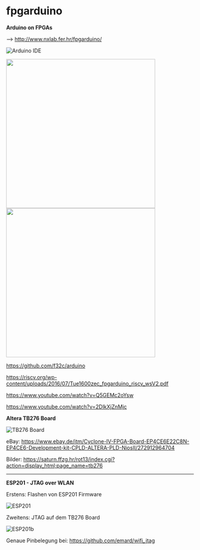 # fpgarduino
**Arduino on FPGAs**

--> http://www.nxlab.fer.hr/fpgarduino/

![Arduino IDE](http://www.nxlab.fer.hr/fpgarduino/img/fpga_arduino.png)

<img src="https://saturn.ffzg.hr/rot13/index.cgi/tb276-front.jpg?action=attachments_download;page_name=tb276;id=20160702202319-0-32328" width="400">

<img src="https://saturn.ffzg.hr/rot13/index.cgi/tb276-back.jpg?action=attachments_download;page_name=tb276;id=20160702202332-0-15979" width="400">

https://github.com/f32c/arduino

https://riscv.org/wp-content/uploads/2016/07/Tue1600zec_fpgarduino_riscv_wsV2.pdf

https://www.youtube.com/watch?v=Q5GEMc2oYsw

https://www.youtube.com/watch?v=2DlkXjZnMjc

**Altera TB276 Board** 

![TB276 Board](http://www.nxlab.fer.hr/fpgarduino/img/altera_tb276.jpg)

eBay: https://www.ebay.de/itm/Cyclone-IV-FPGA-Board-EP4CE6E22C8N-EP4CE6-Development-kit-CPLD-ALTERA-PLD-NiosII/272912964704

Bilder: https://saturn.ffzg.hr/rot13/index.cgi?action=display_html;page_name=tb276

------

**ESP201 - JTAG over WLAN**


Erstens: Flashen von ESP201 Firmware

![ESP201](https://www.mikrocontroller.net/attachment/307865/Flashing-The-ESP8266-ESP201-Module-Board-With-TTL-UART.jpg)


Zweitens: JTAG auf dem TB276 Board

![ESP201b](https://github.com/emard/wifi_jtag/raw/master/pic/altera10pin_xilinx14pin.jpg)

Genaue Pinbelegung bei: https://github.com/emard/wifi_jtag
